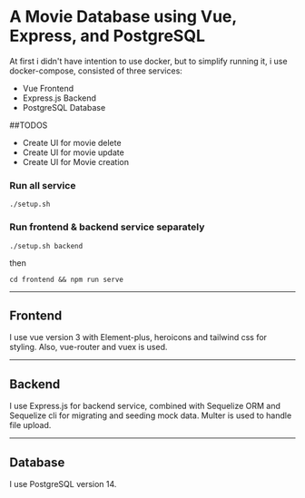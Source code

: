 # A Movie Database using Vue, Express, and PostgreSQL

At first i didn't have intention to use docker, but to simplify running it, i use docker-compose, consisted of three services:
* Vue Frontend
* Express.js Backend
* PostgreSQL Database

##TODOS
* Create UI for movie delete
* Create UI for movie update
* Create UI for Movie creation


### Run all service
```
./setup.sh
```

### Run frontend & backend service separately
```
./setup.sh backend
```

then

```
cd frontend && npm run serve
```

----

## Frontend

I use vue version 3 with Element-plus, heroicons and tailwind css for styling. Also, vue-router and vuex is used.

----

## Backend

I use Express.js for backend service, combined with Sequelize ORM and Sequelize cli for migrating and seeding mock data. Multer is used to handle file upload. 

----

## Database

I use PostgreSQL version 14.